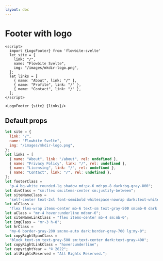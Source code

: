 ```yaml
---
layout: doc
---
```



<script>
  import {LogoFooter} from 'flowbite-svelte'
  let site = {
    link: "/",
    name: "Flowbite Svelte",
    img: "/images/mkdir-logo.png",
  };
  let links = [
    { name: "About", link: "/" },
    { name: "Profile", link: "/" },
    { name: "Contact", link: "/" },
  ];
</script>

<h1 class="text-3xl w-full dark:text-white py-4">Footer with logo</h1>

<div class="rounded-xl w-full my-4 mx-auto bg-gradient-to-r bg-white dark:bg-gray-900 border border-gray-200 dark:border-gray-700 p-2 sm:p-6">
<LogoFooter {site} {links}/>
</div>

```svelte
<script>
  import {LogoFooter} from 'flowbite-svelte'
  let site = {
    link: "/",
    name: "Flowbite Svelte",
    img: "/images/mkdir-logo.png",
  };
  let links = [
    { name: "About", link: "/" },
    { name: "Profile", link: "/" },
    { name: "Contact", link: "/" },
  ];
</script>

<LogoFooter {site} {links}/>
```

<h2 class="text-2xl w-full dark:text-white py-4">Default props</h2>

```js
let site = {
  link: "/",
  name: "Flowbite Svelte",
  img: "/images/mkdir-logo.png",
};
let links = [
  { name: "About", link: "/about", rel: undefined },
  { name: "Privacy Policy", link: "/", rel: undefined },
  { name: "Licensing", link: "/", rel: undefined },
  { name: "Contact", link: "/", rel: undefined },
];
let footerClass =
  "p-4 bg-white rounded-lg shadow md:px-6 md:py-8 dark:bg-gray-800";
let divClass = "sm:flex sm:items-center sm:justify-between";
let siteNameClass =
  "self-center text-2xl font-semibold whitespace-nowrap dark:text-white";
let ulClass =
  "flex flex-wrap items-center mb-6 text-sm text-gray-500 sm:mb-0 dark:text-gray-400";
let aClass = "mr-4 hover:underline md:mr-6";
let siteNameLinkClass = "flex items-center mb-4 sm:mb-0";
let imgClass = "mr-3 h-8";
let hrClass =
  "my-6 border-gray-200 sm:mx-auto dark:border-gray-700 lg:my-8";
let copyRightSpanClass =
  "block text-sm text-gray-500 sm:text-center dark:text-gray-400";
let copyRightLinkClass = "hover:underline";
let copyrightYear = "© 2022";
let allRightsReserved = "All Rights Reserved.";
```